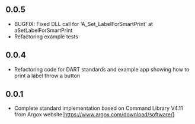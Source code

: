 ## 0.0.5
* BUGFIX: Fixed DLL call for 'A_Set_LabelForSmartPrint' at aSetLabelForSmartPrint
* Refactoring example tests
## 0.0.4
* Refactoring code for DART standards and example app showing how to print a label throw a button

## 0.0.1

* Complete standard implementation based on Command Library V4.11 from Argox website[https://www.argox.com/download/software/]
